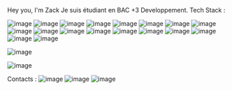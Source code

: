 Hey you, I'm Zack
Je suis étudiant en BAC +3 Developpement.
Tech Stack :

![image](https://github.com/zack-erg/zack-erg/assets/163760004/440a5dd1-16dd-430e-a87a-e2824d2b8158) ![image](https://github.com/zack-erg/zack-erg/assets/163760004/72f2f05a-9b73-4dff-9fdc-540bdcb9513c) ![image](https://github.com/zack-erg/zack-erg/assets/163760004/d00aa50b-557c-40b3-9487-368d71b78f0e) ![image](https://github.com/zack-erg/zack-erg/assets/163760004/a8ab90e3-d565-42e7-af1f-ee454016416d) ![image](https://github.com/zack-erg/zack-erg/assets/163760004/de9af54d-468d-43fd-8801-417a15e9ca8c) ![image](https://github.com/zack-erg/zack-erg/assets/163760004/0f591276-3065-46bd-80ab-c9ee7f6f9b3e) ![image](https://github.com/zack-erg/zack-erg/assets/163760004/69c09c50-bfd7-493f-9cbc-92c859d2c575) ![image](https://github.com/zack-erg/zack-erg/assets/163760004/b51bce29-b894-40a4-b807-0245ea085928) ![image](https://github.com/zack-erg/zack-erg/assets/163760004/799ab396-40a1-4f22-919d-69ed0662a891) ![image](https://github.com/zack-erg/zack-erg/assets/163760004/9999419e-9e0f-4921-84eb-eada433db380) ![image](https://github.com/zack-erg/zack-erg/assets/163760004/9d72254e-044a-47b7-8a1a-ae9f0cf31a70) ![image](https://github.com/zack-erg/zack-erg/assets/163760004/951fc0ec-7026-4435-a03f-21b7c0ee4f26) ![image](https://github.com/zack-erg/zack-erg/assets/163760004/97128f5a-2a49-413a-a730-3f2c69d975a9) ![image](https://github.com/zack-erg/zack-erg/assets/163760004/4e94878c-8a1a-4021-bf10-1c3d75a753c5) ![image](https://github.com/zack-erg/zack-erg/assets/163760004/439d7455-1b4c-417f-b04d-c63d69c45b67) ![image](https://github.com/zack-erg/zack-erg/assets/163760004/c30f620d-b0e1-4940-8e79-d859a66ab865) ![image](https://github.com/zack-erg/zack-erg/assets/163760004/98961cfd-3efb-4547-a89b-3e6db9bf90b3) ![image](https://github.com/zack-erg/zack-erg/assets/163760004/27d10512-76d8-4691-ac39-c55e67b0f5e9)

![image](https://github.com/zack-erg/zack-erg/assets/163760004/735985a2-f01f-4deb-87a8-9196abd79c4a)

![image](https://github.com/zack-erg/zack-erg/assets/163760004/23c22145-06f2-4b02-bbcd-8ac844d6e25c)


Contacts :
![image](https://github.com/zack-erg/zack-erg/assets/163760004/32de5429-ad9d-46c6-80ad-d551f73c604d) ![image](https://github.com/zack-erg/zack-erg/assets/163760004/eaafa330-1e24-417e-b2d7-4a8c5372ab20) ![image](https://github.com/zack-erg/zack-erg/assets/163760004/8c1294d0-9440-4cbf-b553-78a55d09e2ec)





















